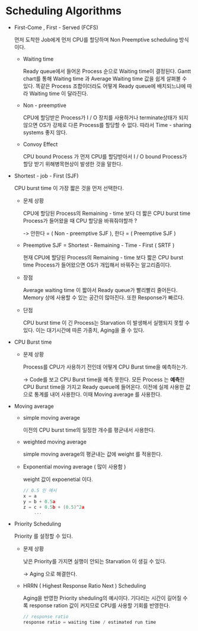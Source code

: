 # Scheduling Algorithms



- First-Come , First - Served (FCFS)

  먼저 도착한 Job에게 먼저 CPU를 할당하며 Non Preemptive scheduling 방식이다.  

  - Waiting time 

    Ready queue에서 들어온 Process 순으로 Waiting time이 결정된다. Gantt chart를 통해 Waiting time 과 Average Waiting time 값을 쉽게 살펴볼 수 있다. 똑같은 Process 조합이더라도 어떻게 Ready queue에 배치되느냐에 따라 Waiting time 이 달라진다. 

  - Non - preemptive 

    CPU에 할당받은 Process가 I / O 장치를 사용하거나 terminate상태가 되지 않으면 OS가 강제로 다른 Process를 할당할 수 없다. 따라서 Time - sharing systems 좋지 않다. 

  - Convoy Effect 

    CPU bound Process 가 먼저 CPU를 할당받아서 I / O bound Process가 할당 받기 위해병목현상이 발생한 것을 말한다. 

    

- Shortest - job - First (SJF)

  CPU burst time 이 가장 짧은 것을 먼저 선택한다. 

  - 문제 상황 

    CPU에 할당된 Process의 Remaining - time 보다 더 짧은 CPU burst time Process가 들어왔을 때 CPU 할당을 바꿔줘야할까 ? 

    -> 안한다 = ( Non - preemptive SJF ),  한다 = ( Preemptive SJF ) 

  - Preemptive SJF = Shortest - Remaining - Time - First ( SRTF )

    현재 CPU에 할당된 Process의 Remaining - time 보다 짧은 CPU burst time Process가 들어왔으면 OS가 개입해서 바꿔주는 알고리즘이다.   

  - 장점

     Average waiting time 이 짧아서 Ready queue가 빨리빨리 줄어든다. Memory 상에 사용할 수 있는 공간이 많아진다. 또한 Response가 빠르다. 
    
  - 단점

     CPU burst time 이 긴 Process는 Starvation 이 발생해서 실행되지 못할 수 있다. 이는 대기시간에 따른 가중치, Aging을 줄 수 있다. 
  
    
  
    

- CPU Burst time

  - 문제 상황 

    Process를 CPU가 사용하기 전인데 어떻게 CPU Burst time을 예측하는가. 

    -> Code를 보고 CPU Burst time을 예측 못한다. 모든 Process 는 **예측**한 CPU Burst time을 가지고 Ready queue에 들어온다. 이전에 실제 사용한 값으로 통계를 내어 사용한다. 이때  Moving average 를 사용한다. 

    

- Moving average 

  - simple moving average

    이전의 CPU burst time의 일정한 개수를 평균내서 사용한다. 

  - weighted moving average 

    simple moving average의 평균내는 값에 weight 를 적용한다. 

  - Exponential moving average  ( 많이 사용함 )
  
    weight 값이 expoenetial 이다. 
  
    ```c++
    // 0.5 인 예시 
    x = a 
    y = b + 0.5a 
    z = c + 0.5b + (0.5)^2a
        ...
    ```
  
- Priority Scheduling     

  Priority 를 설정할 수 있다. 

  - 문제 상황 

    낮은 Priority를 가지면 실행이 안되는 Starvation 이 생길 수 있다.  

    -> Aging 으로 해결한다. 

  - HRRN ( Highest Response Ratio Next ) Scheduling

    Aging을 반영한 Priority sheduling의 예시이다. 기다리는 시간이 길어질 수록 response ration 값이 커지므로 CPU를 사용할 기회를 반영한다. 

    ```c++
    // response ratio 
    response ratio = waiting time / estimated run time
    ```

    

    



